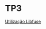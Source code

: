 # TP3

[Utilização Libfuse](http://www.maastaar.net/fuse/linux/filesystem/c/2016/05/21/writing-a-simple-filesystem-using-fuse/)
